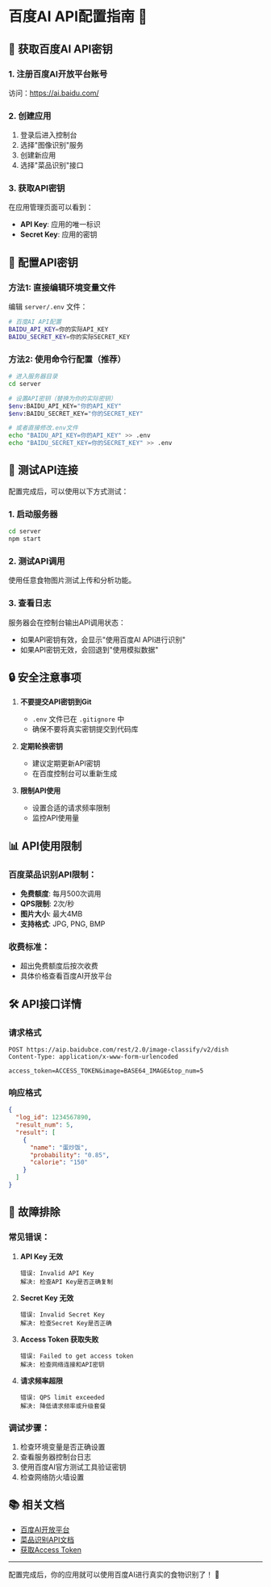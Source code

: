 # 百度AI API配置指南 🔧

## 📝 获取百度AI API密钥

### 1. 注册百度AI开放平台账号
访问：https://ai.baidu.com/

### 2. 创建应用
1. 登录后进入控制台
2. 选择"图像识别"服务
3. 创建新应用
4. 选择"菜品识别"接口

### 3. 获取API密钥
在应用管理页面可以看到：
- **API Key**: 应用的唯一标识
- **Secret Key**: 应用的密钥

## 🔑 配置API密钥

### 方法1: 直接编辑环境变量文件
编辑 `server/.env` 文件：

```bash
# 百度AI API配置
BAIDU_API_KEY=你的实际API_KEY
BAIDU_SECRET_KEY=你的实际SECRET_KEY
```

### 方法2: 使用命令行配置（推荐）
```bash
# 进入服务器目录
cd server

# 设置API密钥（替换为你的实际密钥）
$env:BAIDU_API_KEY="你的API_KEY"
$env:BAIDU_SECRET_KEY="你的SECRET_KEY"

# 或者直接修改.env文件
echo "BAIDU_API_KEY=你的API_KEY" >> .env
echo "BAIDU_SECRET_KEY=你的SECRET_KEY" >> .env
```

## 🧪 测试API连接

配置完成后，可以使用以下方式测试：

### 1. 启动服务器
```bash
cd server
npm start
```

### 2. 测试API调用
使用任意食物图片测试上传和分析功能。

### 3. 查看日志
服务器会在控制台输出API调用状态：
- 如果API密钥有效，会显示"使用百度AI API进行识别"
- 如果API密钥无效，会回退到"使用模拟数据"

## 🔒 安全注意事项

1. **不要提交API密钥到Git**
   - `.env` 文件已在 `.gitignore` 中
   - 确保不要将真实密钥提交到代码库

2. **定期轮换密钥**
   - 建议定期更新API密钥
   - 在百度控制台可以重新生成

3. **限制API使用**
   - 设置合适的请求频率限制
   - 监控API使用量

## 📊 API使用限制

### 百度菜品识别API限制：
- **免费额度**: 每月500次调用
- **QPS限制**: 2次/秒
- **图片大小**: 最大4MB
- **支持格式**: JPG, PNG, BMP

### 收费标准：
- 超出免费额度后按次收费
- 具体价格查看百度AI开放平台

## 🛠️ API接口详情

### 请求格式
```http
POST https://aip.baidubce.com/rest/2.0/image-classify/v2/dish
Content-Type: application/x-www-form-urlencoded

access_token=ACCESS_TOKEN&image=BASE64_IMAGE&top_num=5
```

### 响应格式
```json
{
  "log_id": 1234567890,
  "result_num": 5,
  "result": [
    {
      "name": "蛋炒饭",
      "probability": "0.85",
      "calorie": "150"
    }
  ]
}
```

## 🔧 故障排除

### 常见错误：

1. **API Key 无效**
   ```
   错误: Invalid API Key
   解决: 检查API Key是否正确复制
   ```

2. **Secret Key 无效**
   ```
   错误: Invalid Secret Key  
   解决: 检查Secret Key是否正确
   ```

3. **Access Token 获取失败**
   ```
   错误: Failed to get access token
   解决: 检查网络连接和API密钥
   ```

4. **请求频率超限**
   ```
   错误: QPS limit exceeded
   解决: 降低请求频率或升级套餐
   ```

### 调试步骤：
1. 检查环境变量是否正确设置
2. 查看服务器控制台日志
3. 使用百度AI官方测试工具验证密钥
4. 检查网络防火墙设置

## 📚 相关文档

- [百度AI开放平台](https://ai.baidu.com/)
- [菜品识别API文档](https://ai.baidu.com/ai-doc/IMAGERECOGNITION/Xk3bcxe21)
- [获取Access Token](https://ai.baidu.com/ai-doc/REFERENCE/Ck3dwjhhu)

---

配置完成后，你的应用就可以使用百度AI进行真实的食物识别了！ 🎉
